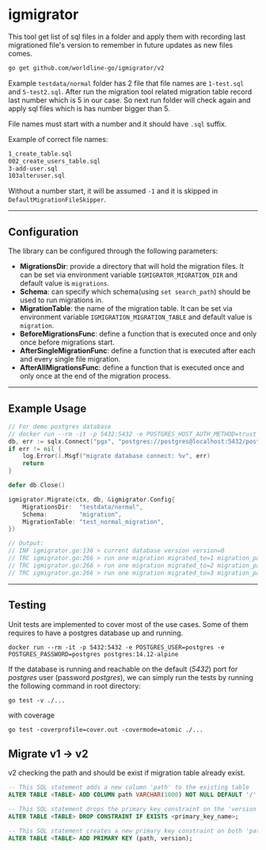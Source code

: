 # igmigrator

This tool get list of sql files in a folder and apply them with recording last migrationed file's version to remember in future updates as new files comes.

```sh
go get github.com/worldline-go/igmigrator/v2
```

Example `testdata/normal` folder has 2 file that file names are `1-test.sql` and `5-test2.sql`. After run the migration tool related migration table record last number which is 5 in our case. So next run folder will check again and apply sql files which is has number bigger than 5.

File names must start with a number and it should have `.sql` suffix.

Example of correct file names:

```sh
1_create_table.sql
002_create_users_table.sql
3-add-user.sql
103alteruser.sql
```

Without a number start, it will be assumed `-1` and it is skipped in `DefaultMigrationFileSkipper`.

---

## Configuration
 The library can be configured  through the  following parameters:
- **MigrationsDir**: provide a directory that will hold the migration files. It can be set via environment variable `IGMIGRATOR_MIGRATION_DIR` and default value is `migrations`.
- **Schema**: can specify which schema(using `set search_path`) should be used to run migrations in.
- **MigrationTable**: the name of the migration table. It can be set via environment variable `IGMIGRATION_MIGRATION_TABLE` and default value is `migration`.
- **BeforeMigrationsFunc**: define a function that is executed once and only once before migrations start.
- **AfterSingleMigrationFunc**: define a function that is executed after each and every single file migration.
- **AfterAllMigrationsFunc**: define a function that is executed once and only once at the end of the migration process.

---

## Example Usage

```go
// For demo postgres database
// docker run --rm -it -p 5432:5432 -e POSTGRES_HOST_AUTH_METHOD=trust postgres:14.12-alpine
db, err := sqlx.Connect("pgx", "postgres://postgres@localhost:5432/postgres")
if err != nil {
    log.Error().Msgf("migrate database connect: %v", err)
    return
}

defer db.Close()

igmigrator.Migrate(ctx, db, &igmigrator.Config{
    MigrationsDir:  "testdata/normal",
    Schema:         "migration",
    MigrationTable: "test_normal_migration",
})

// Output:
// INF igmigrator.go:136 > current database version version=0
// TRC igmigrator.go:266 > run one migration migrated_to=1 migration_path=testdata/normal/1_install_table.sql
// TRC igmigrator.go:266 > run one migration migrated_to=2 migration_path=testdata/normal/2_install_pos.sql
// TRC igmigrator.go:266 > run one migration migrated_to=3 migration_path=testdata/normal/3_install_test.sql
```

---

## Testing

Unit tests are implemented to cover most of the use cases. Some of them requires to have a postgres database up and running.

```shell 
docker run --rm -it -p 5432:5432 -e POSTGRES_USER=postgres -e POSTGRES_PASSWORD=postgres postgres:14.12-alpine
```

If the database is running and reachable on the default (_5432_) port for _postgres_ user (password _postgres_), we can simply run the tests by running the following command in root directory:
```shell
go test -v ./...
```

with coverage

```shell
go test -coverprofile=cover.out -covermode=atomic ./...
```

## Migrate v1 -> v2

v2 checking the path and should be exist if migration table already exist.

```sql
-- This SQL statement adds a new column 'path' to the existing table
ALTER TABLE <TABLE> ADD COLUMN path VARCHAR(1000) NOT NULL DEFAULT '/';

-- This SQL statement drops the primary key constraint on the 'version' column, usually named '<TABLE>_pkey'
ALTER TABLE <TABLE> DROP CONSTRAINT IF EXISTS <primary_key_name>;

-- This SQL statement creates a new primary key constraint on both 'path' and 'version' columns
ALTER TABLE <TABLE> ADD PRIMARY KEY (path, version);
```

